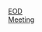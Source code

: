 [EOD](https://www.notion.so/EOD-TODO-c3d7983425fe45bf8bb92a13b1efa9e5?pvs=4) </br>
[Meeting](https://www.notion.so/Meeting-846a7af4d1164471803a7272920217a8?pvs=4)

